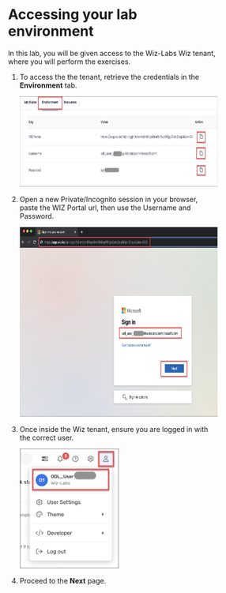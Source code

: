 <div style="margin-right: 50px; margin-left: 30px;">

# Accessing your lab environment

In this lab, you will be given access to the Wiz-Labs Wiz tenant, where you will perform the exercises. 
<br>

1. To access the the tenant, retrieve the credentials in the **Environment** tab.

   <p align="left">
       <img width="600" height="183" img src="img/env_creds.png"/>
        </p>
        
1. Open a new Private/Incognito session in your browser, paste the WIZ Portal url, then use the Username and Password.

    <p align="left">
       <img width="600" height="384" img src="img/login.png"/>
        </p>
        
1. Once inside the Wiz tenant, ensure you are logged in with the correct user.

    <p align="left">
       <img width="200" height="242" img src="img/wiz_user.png"/>
        </p>

1. Proceed to the **Next** page.

</div>
